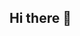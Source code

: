 ## Hi there 👋

<!--
**LoiaconoBruno/LoiaconoBruno** is a ✨ _special_ ✨ repository because its `README.md` (this file) appears on your GitHub profile.

Here are some ideas to get you started:

## <img src="https://media2.giphy.com/media/QssGEmpkyEOhBCb7e1/giphy.gif?cid=ecf05e47a0n3gi1bfqntqmob8g9aid1oyj2wr3ds3mg700bl&rid=giphy.gif" width ="25"><b> Skills</b>
<br>

<p align="center">
-->
